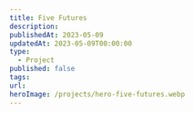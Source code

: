 ```yaml
---
title: Five Futures
description: 
publishedAt: 2023-05-09
updatedAt: 2023-05-09T00:00:00
type:
  - Project
published: false
tags: 
url: 
heroImage: /projects/hero-five-futures.webp
---
```

